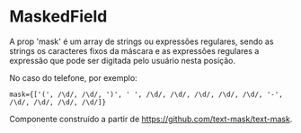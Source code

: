 # MaskedField

A prop 'mask' é um array de strings ou expressões regulares, sendo as strings os caracteres fixos da máscara e as expressões regulares a expressão que pode ser digitada pelo usuário nesta posição.

No caso do telefone, por exemplo:

```
mask={['(', /\d/, /\d/, ')', ' ', /\d/, /\d/, /\d/, /\d/, /\d/, '-', /\d/, /\d/, /\d/, /\d/]}
```

Componente construído a partir de https://github.com/text-mask/text-mask.
